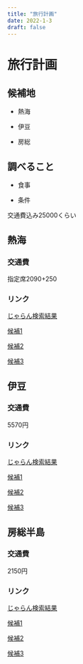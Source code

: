 ```yaml
---
title: "旅行計画"
date: 2022-1-3
draft: false
---
```

# 旅行計画



## 候補地



* 熱海



* 伊豆



* 房総



## 調べること



* 食事



* 条件



交通費込み25000くらい



## 熱海



### 交通費



指定席2090+250



### リンク



[じゃらん検索結果](https://www.jalan.net/210000/LRG_210200/?stayYear=2020&stayMonth=9&stayDay=17&stayCount=1&roomCount=1&adultNum=2&minPrice=10000&maxPrice=999999&mealType=&kenCd=210000&lrgCd=210200&distCd=01&roomCrack=200000&reShFlg=1&mvTabFlg=0&listId=0&screenId=UWW1402)



[候補1](https://www.jalan.net/uw/uwp3200/uww3201init.do?callbackHistFlg=1&stayYear=2020&stayMonth=9&stayDay=17&stayCount=1&roomCount=1&adultNum=2&minPrice=10000&distCd=01&yadNo=310354&smlCd=210205&roomCrack=200000&screenId=UWW3101&planCd=02322759&roomTypeCd=0373829&planListNumPlan=5_1_1&groupBookingFlg=)



[候補2](https://www.jalan.net/yad341545/?stayYear=2020&stayMonth=9&stayDay=17&stayCount=1&roomCount=1&adultNum=2&minPrice=10000&distCd=01&roomCrack=200000&screenId=UWW1402&yadNo=341545&callbackHistFlg=1)



[候補3](https://www.jalan.net/yad382737/?stayYear=2020&stayMonth=9&stayDay=17&stayCount=1&roomCount=1&adultNum=2&minPrice=10000&distCd=01&roomCrack=200000&screenId=UWW1402&yadNo=382737&callbackHistFlg=1)



## 伊豆



### 交通費



5570円



### リンク



[じゃらん検索結果](https://www.jalan.net/210000/cty_020000000001071/?stayyear=&staymonth=&stayday=&dateundecided=1&staycount=1&roomcount=1&adultnum=2&minprice=10000&maxprice=999999&mealtype=&kencd=210000&lrgcd=211700&smlcd=211705&distcd=08&roomcrack=200000&landmarksrccd=020000000001071&reshflg=1&mvtabflg=0&screenid=uww1402)



[候補1](https://www.jalan.net/yad345636/?stayyear=&staymonth=&stayday=&staycount=1&roomcount=1&dateundecided=1&adultnum=2&minprice=10000&distcd=08&smlcd=211705&roomcrack=200000&screenid=uww1402&yadno=345636&callbackhistflg=1)



[候補2](https://www.jalan.net/yad338434/?screenid=uww1402&distcd=08&stayyear=&staymonth=&stayday=&staycount=1&roomcount=1&minprice=10000&dateundecided=1&adultnum=2&roomcrack=200000&smlcd=211705&pagelistnumyad=78_1_11&yadno=338434&callbackhistflg=1)



[候補3](https://www.jalan.net/yad382905/?screenId=UWW1402&distCd=08&stayYear=&stayMonth=&stayDay=&stayCount=1&roomCount=1&minPrice=10000&dateUndecided=1&adultNum=2&roomCrack=200000&smlCd=211705&pageListNumYad=78_1_8&yadNo=382905&callbackHistFlg=1)



## 房総半島



### 交通費



2150円



### リンク



[じゃらん検索結果](https://www.jalan.net/120000/LRG_122600/?stayYear=2020&stayMonth=9&stayDay=17&stayCount=1&roomCount=1&adultNum=2&minPrice=10000&maxPrice=999999&mealType=&kenCd=120000&lrgCd=122600&distCd=01&roomCrack=200000&reShFlg=1&mvTabFlg=0&listId=8&screenId=UWW1402)



[候補1](https://www.jalan.net/yad332623/?stayYear=2020&stayMonth=9&stayDay=17&stayCount=1&roomCount=1&adultNum=2&minPrice=10000&distCd=01&roomCrack=200000&screenId=UWW1402&yadNo=332623&callbackHistFlg=1)



[候補2](https://www.jalan.net/yad313008/?stayYear=2020&stayMonth=9&stayDay=17&stayCount=1&roomCount=1&adultNum=2&minPrice=10000&distCd=01&roomCrack=200000&screenId=UWW1402&yadNo=313008&callbackHistFlg=1)



[候補3](https://www.jalan.net/yad328464/?stayYear=2020&stayMonth=9&stayDay=17&stayCount=1&roomCount=1&adultNum=2&minPrice=10000&distCd=01&roomCrack=200000&screenId=UWW1402&yadNo=328464&callbackHistFlg=1)
